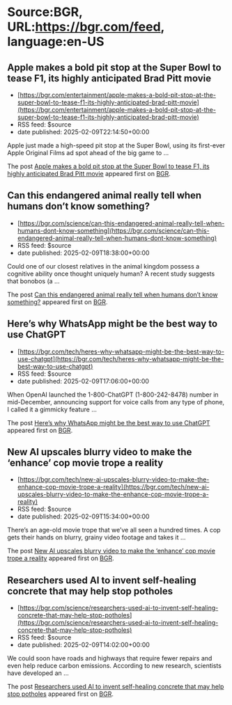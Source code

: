 # Source:BGR, URL:https://bgr.com/feed, language:en-US

## Apple makes a bold pit stop at the Super Bowl to tease F1, its highly anticipated Brad Pitt movie
 - [https://bgr.com/entertainment/apple-makes-a-bold-pit-stop-at-the-super-bowl-to-tease-f1-its-highly-anticipated-brad-pitt-movie](https://bgr.com/entertainment/apple-makes-a-bold-pit-stop-at-the-super-bowl-to-tease-f1-its-highly-anticipated-brad-pitt-movie)
 - RSS feed: $source
 - date published: 2025-02-09T22:14:50+00:00

<p>Apple just made a high-speed pit stop at the Super Bowl, using its first-ever Apple Original Films ad spot ahead of the big game to &#8230;</p>
<p>The post <a href="https://bgr.com/entertainment/apple-makes-a-bold-pit-stop-at-the-super-bowl-to-tease-f1-its-highly-anticipated-brad-pitt-movie/">Apple makes a bold pit stop at the Super Bowl to tease F1, its highly anticipated Brad Pitt movie</a> appeared first on <a href="https://bgr.com">BGR</a>.</p>

## Can this endangered animal really tell when humans don’t know something?
 - [https://bgr.com/science/can-this-endangered-animal-really-tell-when-humans-dont-know-something](https://bgr.com/science/can-this-endangered-animal-really-tell-when-humans-dont-know-something)
 - RSS feed: $source
 - date published: 2025-02-09T18:38:00+00:00

<p>Could one of our closest relatives in the animal kingdom possess a cognitive ability once thought uniquely human? A recent study suggests that bonobos (a &#8230;</p>
<p>The post <a href="https://bgr.com/science/can-this-endangered-animal-really-tell-when-humans-dont-know-something/">Can this endangered animal really tell when humans don&#8217;t know something?</a> appeared first on <a href="https://bgr.com">BGR</a>.</p>

## Here’s why WhatsApp might be the best way to use ChatGPT
 - [https://bgr.com/tech/heres-why-whatsapp-might-be-the-best-way-to-use-chatgpt](https://bgr.com/tech/heres-why-whatsapp-might-be-the-best-way-to-use-chatgpt)
 - RSS feed: $source
 - date published: 2025-02-09T17:06:00+00:00

<p>When OpenAI launched the 1-800-ChatGPT (1-800-242-8478) number in mid-December, announcing support for voice calls from any type of phone, I called it a gimmicky feature &#8230;</p>
<p>The post <a href="https://bgr.com/tech/heres-why-whatsapp-might-be-the-best-way-to-use-chatgpt/">Here&#8217;s why WhatsApp might be the best way to use ChatGPT</a> appeared first on <a href="https://bgr.com">BGR</a>.</p>

## New AI upscales blurry video to make the ‘enhance’ cop movie trope a reality
 - [https://bgr.com/tech/new-ai-upscales-blurry-video-to-make-the-enhance-cop-movie-trope-a-reality](https://bgr.com/tech/new-ai-upscales-blurry-video-to-make-the-enhance-cop-movie-trope-a-reality)
 - RSS feed: $source
 - date published: 2025-02-09T15:34:00+00:00

<p>There&#8217;s an age-old movie trope that we&#8217;ve all seen a hundred times. A cop gets their hands on blurry, grainy video footage and takes it &#8230;</p>
<p>The post <a href="https://bgr.com/tech/new-ai-upscales-blurry-video-to-make-the-enhance-cop-movie-trope-a-reality/">New AI upscales blurry video to make the ‘enhance’ cop movie trope a reality</a> appeared first on <a href="https://bgr.com">BGR</a>.</p>

## Researchers used AI to invent self-healing concrete that may help stop potholes
 - [https://bgr.com/science/researchers-used-ai-to-invent-self-healing-concrete-that-may-help-stop-potholes](https://bgr.com/science/researchers-used-ai-to-invent-self-healing-concrete-that-may-help-stop-potholes)
 - RSS feed: $source
 - date published: 2025-02-09T14:02:00+00:00

<p>We could soon have roads and highways that require fewer repairs and even help reduce carbon emissions. According to new research, scientists have developed an &#8230;</p>
<p>The post <a href="https://bgr.com/science/researchers-used-ai-to-invent-self-healing-concrete-that-may-help-stop-potholes/">Researchers used AI to invent self-healing concrete that may help stop potholes</a> appeared first on <a href="https://bgr.com">BGR</a>.</p>

